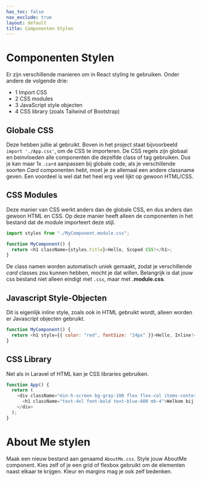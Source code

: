 ```yaml
---
has_toc: false
nav_exclude: true
layout: default
title: Componenten Stylen
---
```

# Componenten Stylen
Er zijn verschillende manieren om in React styling te gebruiken. Onder andere de volgende drie:

* 1 Import CSS
* 2 CSS modules
* 3 JavaScript style objecten
* 4 CSS library (zoals Tailwind of Bootstrap)

## Globale CSS
Deze hebben jullie al gebruikt. Boven in het project staat bijvoorbeeld `import './App.css'`, om de CSS te importeren.
De CSS regels zijn globaal en beinvloeden alle componenten die dezelfde class of tag gebruiken. Dus je kan maar 1x `.card` aanpassen bij globale code, als je verschillende soorten *Card* componenten hebt, moet je ze allemaal een andere classname geven. Een voordeel is wel dat het heel erg veel lijkt op gewoon HTML/CSS.

## CSS Modules
Deze manier van CSS werkt anders dan de globale CSS, en dus anders dan gewoon HTML en CSS. Op deze manier heeft alleen de componenten in het bestand dat de module importeert deze stijl. 
```js
import styles from "./MyComponent.module.css";

function MyComponent() {
  return <h1 className={styles.title}>Hello, Scoped CSS!</h1>;
}
```

De class namen worden automatisch uniek gemaakt, zodat je verschillende *card* classes zou kunnen hebben, mocht je dat willen. Belangrijk is dat jouw css bestand niet alleen eindigt met `.css`, maar met **.module.css**. 

## Javascript Style-Objecten
Dit is eigenlijk *inline* style, zoals ook in HTML gebruikt wordt, alleen worden er Javascript objecten gebruikt.
```js
function MyComponent() {
  return <h1 style={{ color: "red", fontSize: "24px" }}>Hello, Inline!</h1>;
}
```

## CSS Library 
Net als in Laravel of HTML kan je CSS libraries gebruiken.
```js
function App() {
  return (
    <div className="min-h-screen bg-gray-100 flex flex-col items-center justify-center">
      <h1 className="text-4xl font-bold text-blue-600 mb-4">Welkom bij React + Tailwind</h1>
    </div>
  );
}
```

# About Me stylen
Maak een nieuw bestand aan genaamd `AboutMe.css`.
Style jouw AboutMe component. Kies zelf of je een grid of flexbox gebruikt om de elementen naast elkaar te krijgen.
Kleur en margins mag je ook zelf bedenken.

